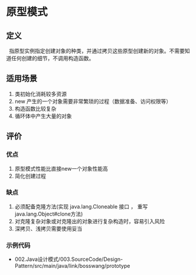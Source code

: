 # 原型模式
## 定义
&nbsp;&nbsp;指原型实例指定创建对象的种类，并通过拷贝这些原型创建新的对象。不需要知道任何创建的细节，不调用构造函数。

## 适用场景
1. 类初始化消耗较多资源
2. new 产生的一个对象需要非常繁琐的过程（数据准备、访问权限等）
3. 构造函数比较复杂
4. 循环体中产生大量的对象

## 评价
### 优点
1. 原型模式性能比直接new一个对象性能高
2. 简化创建过程

### 缺点
1. 必须配备克隆方法(实现 java.lang.Cloneable 接口 ， 重写java.lang.Object#clone方法)
2. 对克隆复杂对象或对克隆出的对象进行复杂构造时，容易引入风险
3. 深拷贝、浅拷贝需要使用妥当

### 示例代码
- 002.Java设计模式/003.SourceCode/Design-Pattern/src/main/java/link/bosswang/prototype